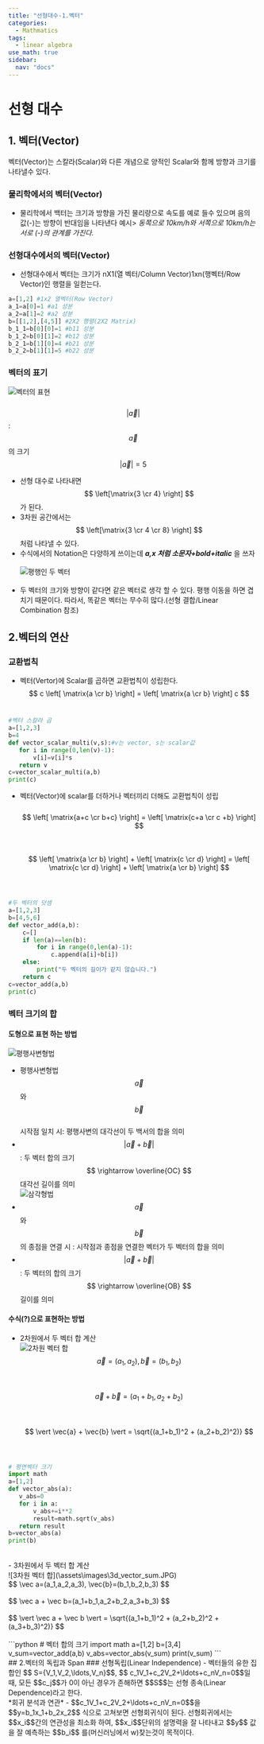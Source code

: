 ```yaml
---
title: "선형대수-1.벡터"
categories:
  - Mathmatics
tags:
  - linear algebra
use_math: true
sidebar:
  nav: "docs"
---
```

# 선형 대수
## 1. 벡터(Vector)
벡터(Vector)는 스칼라(Scalar)와 다른 개념으로 양적인 Scalar와 함께 방향과 크기를 나타낼수 있다.

### 물리학에서의 벡터(Vector)
 - 물리학에서 백터는 크기과 방향을 가진 물리량으로 속도를 예로 들수 있으며 음의 값(-)는 방향이 반대임을 나타낸다
 예시> _동쪽으로 10km/h와 서쪽으로 10km/h는 서로 (-)의 관계를 가진다._

### 선형대수에서의 벡터(Vector)
 - 선형대수에서 벡터는 크기가 nX1(열 벡터/Column Vector)1xn(행벡터/Row Vector)인 행렬을 일컫는다.

 ~~~python
 a=[1,2] #1x2 열벡터(Row Vector)
 a_1=a[0]=1 #a1 성분
 a_2=a[1]=2 #a2 성분
 b=[[1,2],[4,5]] #2X2 행렬(2X2 Matrix)
 b_1_1=b[0][0]=1 #b11 성분
 b_1_2=b[0][1]=2 #b12 성분
 b_2_1=b[1][0]=4 #b21 성분
 b_2_2=b[1][1]=5 #b22 성분
 ~~~

### 벡터의 표기
![벡터의 표현](\assets\images\vector_expression.JPG)<br><br>
$$ | \vec a | $$ : $$ \vec a$$ 의 크기
$$ | \vec a |=5 $$
 - 선형 대수로 나타내면 $$ \left[\matrix{3 \cr 4} \right] $$ 가 된다.
 - 3차원 공간에서는 $$ \left[\matrix{3 \cr 4 \cr 8} \right] $$ 처럼 나타낼 수 있다.
 - 수식에서의 Notation은 다양하게 쓰이는데 _**a,x 처럼 소문자+bold+italic**_ 을 쓰자<br><br>
![평행인 두 벡터](\assets\images\paralle_vector.JPG)<br><br>
 - 두 벡터의 크기와 방향이 같다면 같은 벡터로 생각 할 수 있다. 평행 이동을 하면 겹치기 때문이다. 따라서, 똑같은 벡터는 무수히 많다.(선형 결합/Linear Combination 참조)

## 2.벡터의 연산
### 교환법칙
 - 벡터(Vertor)에 Scalar를 곱하면 교환법칙이 성립한다.
 $$ c \left[ \matrix{a \cr b} \right] = \left[ \matrix{a \cr b} \right] c $$<br>
 ```python
 #벡터 스칼라 곱
 a=[1,2,3]
 b=4
 def vector_scalar_multi(v,s):#v는 vector, s는 scalar값
    for i in range(0,len(v)-1):
        v[i]=v[i]*s
    return v
 c=vector_scalar_multi(a,b)
 print(c)
 ```
 - 벡터(Vector)에 scalar를 더하거나 벡터끼리 더해도 교환법칙이 성립<br><br>
 $$ \left[ \matrix{a+c \cr b+c} \right] = \left[ \matrix{c+a \cr c
   +b} \right] $$<br><br>
 $$ \left[ \matrix{a \cr b} \right] + \left[ \matrix{c \cr d} \right] = \left[ \matrix{c \cr d} \right] + \left[ \matrix{a \cr b} \right] $$ <br><br>
```python
#두 벡터의 덧셈
a=[1,2,3]
b=[4,5,6]
def vector_add(a,b):
    c=[]
    if len(a)==len(b):
        for i in range(0,len(a)-1):
            c.append(a[i]+b[i])
    else:
        print("두 벡터의 길이가 같지 않습니다.")
    return c
c=vector_add(a,b)
print(c)
```

### 벡터 크기의 합
#### 도형으로 표현 하는 방법 <br>
![평행사변형법](\assets\images\vector_parallelogram.JPG)<br>
 - 평행사변형법
  $$ \vec a $$ 와 $$ \vec b $$<br>
 시작점 일치 시: 평행사변의 대각선이 두 백서의 합을 의미
 - $$| \vec a + \vec b |$$ : 두 벡터 합의 크기 $$ \rightarrow \overline{OC} $$ 대각선 길이를 의미<br>
 ![삼각형법](\assets\images\vector_triangle.JPG)<br>
 - $$ \vec a $$ 와 $$ \vec b $$의 종점을 연결 시 : 시작점과 종점을 연결한 벡터가 두 벡터의 합을 의미<br>
 - $$ \vert \vec a + \vec b \vert $$ : 두 벡터의 합의 크기 $$ \rightarrow \overline{OB} $$ 길이를 의미<br>

#### 수식(?)으로 표현하는 방법
 - 2차원에서 두 벡터 합 계산<br>
![2차원 벡터 합](\assets\images\2d_vector_sum.JPG)<br>
 $$ \vec a=(a_1,a_2), \vec b=(b_1,b_2) $$<br><br>
 $$ \vec{a} +\vec{b}=(a_1+b_1,a_2+b_2) $$<br><br>
 $$ \vert \vec{a} + \vec{b} \vert = \sqrt{(a_1+b_1)^2 + (a_2+b_2)^2)} $$<br><br>
```python
# 평면벡터 크기
import math
a=[1,2]
def vector_abs(a):
   v_abs=0
   for i in a:
       v_abs+=i**2
       result=math.sqrt(v_abs)
   return result
b=vector_abs(a)
print(b)
```
<br>
 - 3차원에서 두 벡터 합 계산<br>
 ![3차원 벡터 합](\assets\images\3d_vector_sum.JPG)<br>
 $$ \vec a=(a_1,a_2,a_3), \vec{b}=(b_1,b_2,b_3) $$<br><br>
 $$ \vec a + \vec b=(a_1+b_1,a_2+b_2,a_3+b_3) $$<br><br>
 $$ \vert \vec a + \vec b \vert = \sqrt{(a_1+b_1)^2 + (a_2+b_2)^2 + (a_3+b_3)^2)} $$<br><br>
```python
 # 벡터 합의 크기
 import math
 a=[1,2]
 b=[3,4]
 v_sum=vector_add(a,b)
 v_abs=vector_abs(v_sum)
 print(v_sum)
 ```
<br>
## 2.벡터의 독립과 Span
### 선형독립(Linear Independence)
 - 벡터들의 유한 집합인 $$ S={V_1,V_2,\ldots,V_n}$$, $$  c_1V_1+c_2V_2+\ldots+c_nV_n=0$$일 때, 모든 $$c_j$$가 0이 아닌 경우가 존해하면 $$S$$는 선형 종속(Linear Dependence)라고 한다.<br>    
*회귀 분석과 연관*
 - $$c_1V_1+c_2V_2+\ldots+c_nV_n=0$$을 $$y=b_1x_1+b_2x_2$$ 식으로 고쳐보면 선형회귀식이 된다. 선형회귀에서는 $$x_i$$간의 연관성을 최소화 하여, $$x_i$$단위의 설명력을 잘 나타내고 $$y$$ 값을 잘 예측하는 $$b_i$$ 를(머신러닝에서 w)찾는것이 목적이다.<br>
